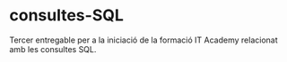 # consultes-SQL
Tercer entregable per a la iniciació de la formació IT Academy relacionat amb les consultes SQL.
